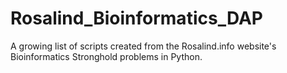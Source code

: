 # Rosalind_Bioinformatics_DAP
A growing list of scripts created from the Rosalind.info website's Bioinformatics Stronghold problems in Python.
